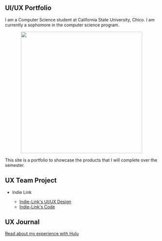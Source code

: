 ## UI/UX Portfolio
I am a Computer Science student at California State University, Chico. I am currently a sophomore in the computer science program.

<div align = "center">
    <img src="assets/personal_photo.png" width="400">
</div>

This site is a portfolio to showcase the products that I will complete over the semester. 

## UX Team Project

- Indie Link

    - [Indie-Link's UI/UX Design](https://github.com/ChicoState/UX-Indie-Link)
    - [Indie-Link's Code](https://github.com/ChicoState/Indie-Link)
    
## UX Journal

[Read about my experience with Hulu](j01/)
